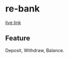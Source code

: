 # re-bank
[live link](https://mdmehedyhassan.github.io/re-bank/)

## Feature
Deposit, Withdraw, Balance.